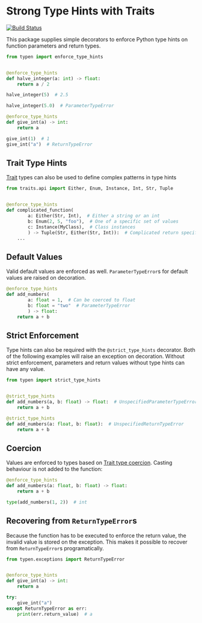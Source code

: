 # Strong Type Hints with Traits

[![Build Status](https://travis-ci.org/k2bd/typen.svg?branch=master)](https://travis-ci.org/k2bd/typen)

This package supplies simple decorators to enforce Python type hints on function parameters and return types.

```python
from typen import enforce_type_hints


@enforce_type_hints
def halve_integer(a: int) -> float:
    return a / 2

halve_integer(5)  # 2.5

halve_integer(5.0)  # ParameterTypeError
```

```python
@enforce_type_hints
def give_int(a) -> int:
    return a

give_int(1)  # 1
give_int("a")  # ReturnTypeError
```

## Trait Type Hints

[Trait](https://github.com/enthought/traits) types can also be used to define complex patterns in type hints

```python
from traits.api import Either, Enum, Instance, Int, Str, Tuple


@enforce_type_hints
def complicated_function(
        a: Either(Str, Int),  # Either a string or an int
        b: Enum(2, 5, "foo"),  # One of a specific set of values
        c: Instance(MyClass),  # Class instances
        ) -> Tuple(Str, Either(Str, Int)):  # Complicated return specification
    ...
```

## Default Values

Valid default values are enforced as well. `ParameterTypeError`s for default values are raised on decoration.

```python
@enforce_type_hints
def add_numbers(
        a: float = 1,  # Can be coerced to float
        b: float = "two"  # ParameterTypeError
        ) -> float:
    return a + b
```

## Strict Enforcement

Type hints can also be required with the `@strict_type_hints` decorator. Both of the following examples will raise an exception on decoration. Without strict enforcement, parameters and return values without type hints can have any value.

```python
from typen import strict_type_hints


@strict_type_hints
def add_numbers(a, b: float) -> float:  # UnspecifiedParameterTypeError
    return a + b
```

```python
@strict_type_hints
def add_numbers(a: float, b: float):  # UnspecifiedReturnTypeError
    return a + b
```

## Coercion

Values are enforced to types based on [Trait type coercion](https://docs.enthought.com/traits/traits_user_manual/defining.html#trait-type-coercion). Casting behaviour is not added to the function:

```python
@enforce_type_hints
def add_numbers(a: float, b: float) -> float:
    return a + b

type(add_numbers(1, 2))  # int
```

## Recovering from `ReturnTypeError`s

Because the function has to be executed to enforce the return value, the invalid value is stored on the exception. This makes it possible to recover from `ReturnTypeError`s programatically.

```python
from typen.exceptions import ReturnTypeError


@enforce_type_hints
def give_int(a) -> int:
    return a

try:
    give_int("a")
except ReturnTypeError as err:
    print(err.return_value)  # a
```
